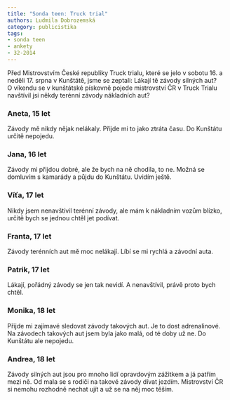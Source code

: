 ```yaml
---
title: "Sonda teen: Truck trial"
authors: Ludmila Dobrozemská
category: publicistika
tags:
- sonda teen
- ankety
- 32-2014 
---
```


Před Mistrovstvím České republiky Truck trialu, které se jelo v sobotu 16. a neděli 17. srpna v Kunštátě, jsme se zeptali:
Lákají tě závody silných aut? O víkendu se v kunštátské pískovně pojede mistrovství ČR v Truck Trialu navštívil jsi někdy terénní závody nákladních aut?

### Aneta, 15 let
Závody mě nikdy nějak nelákaly. Přijde mi to jako ztráta času. Do Kunštátu určitě nepojedu.

### Jana, 16 let
Závody mi přijdou dobré, ale že bych na ně chodila, to ne. Možná se domluvím s kamarády a půjdu do Kunštátu. Uvidím ještě.

### Víťa, 17 let
Nikdy jsem nenavštívil terénní závody, ale mám k nákladním vozům blízko, určitě bych se jednou chtěl jet podívat. 

### Franta, 17 let
Závody terénních aut mě moc nelákají. Líbí se mi rychlá a závodní auta.

### Patrik, 17 let
Lákají, pořádný závody se jen tak nevidí. A nenavštívil, právě proto bych chtěl.

### Monika, 18 let
Přijde mi zajímavé sledovat závody takových aut. Je to dost adrenalinové. Na závodech takových aut jsem byla jako malá, od té doby už ne. Do Kunštátu ale nepojedu. 

### Andrea, 18 let
Závody silných aut jsou pro mnoho lidí opravdovým zážitkem a já patřím mezi ně. Od mala se s rodiči na takové závody dívat jezdím. Mistrovství ČR si nemohu rozhodně nechat ujít a už se na něj moc těším.
